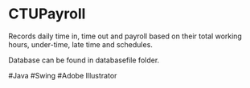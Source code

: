 # CTUPayroll
Records daily time in, time out and payroll based on their total working hours, under-time, late time and schedules.

Database can be found in databasefile folder.

#Java
#Swing
#Adobe Illustrator

